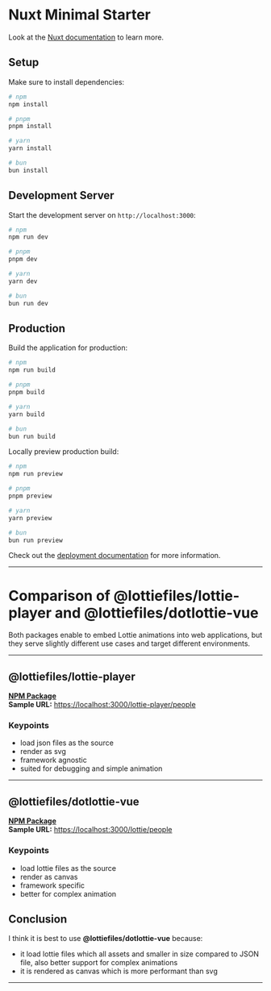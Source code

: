 # Nuxt Minimal Starter

Look at the [Nuxt documentation](https://nuxt.com/docs/getting-started/introduction) to learn more.

## Setup

Make sure to install dependencies:

```bash
# npm
npm install

# pnpm
pnpm install

# yarn
yarn install

# bun
bun install
```

## Development Server

Start the development server on `http://localhost:3000`:

```bash
# npm
npm run dev

# pnpm
pnpm dev

# yarn
yarn dev

# bun
bun run dev
```

## Production

Build the application for production:

```bash
# npm
npm run build

# pnpm
pnpm build

# yarn
yarn build

# bun
bun run build
```

Locally preview production build:

```bash
# npm
npm run preview

# pnpm
pnpm preview

# yarn
yarn preview

# bun
bun run preview
```

Check out the [deployment documentation](https://nuxt.com/docs/getting-started/deployment) for more information.

---

# Comparison of @lottiefiles/lottie-player and @lottiefiles/dotlottie-vue

Both packages enable to embed Lottie animations into web applications, but they serve slightly different use cases and target different environments.

---

## @lottiefiles/lottie-player

**[NPM Package](https://www.npmjs.com/package/@lottiefiles/lottie-player)**  
**Sample URL:** [https://localhost:3000/lottie-player/people](https://localhost:3000/lottie-player/people)

### Keypoints

- load json files as the source
- render as svg
- framework agnostic
- suited for debugging and simple animation

---

## @lottiefiles/dotlottie-vue

**[NPM Package](https://www.npmjs.com/package/@lottiefiles/dotlottie-vue)**  
**Sample URL:** [https://localhost:3000/lottie/people](https://localhost:3000/lottie/people)

### Keypoints

- load lottie files as the source
- render as canvas
- framework specific
- better for complex animation

## Conclusion

I think it is best to use **@lottiefiles/dotlottie-vue** because:

- it load lottie files which all assets and smaller in size compared to JSON file, also better support for complex animations
- it is rendered as canvas which is more performant than svg

---
